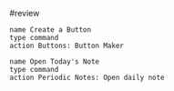 #review
```button
name Create a Button
type command
action Buttons: Button Maker
```
```button
name Open Today's Note
type command
action Periodic Notes: Open daily note
```
